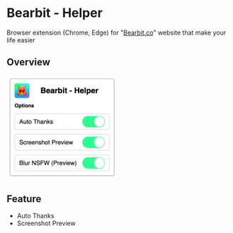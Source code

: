 # Bearbit - Helper

Browser extension (Chrome, Edge) for "[Bearbit.co](https://bearbit.co/)" website that make your life easier

## Overview

<img src="README/ss.png" alt="Extension UI" width="250"/>

## Feature

- Auto Thanks
- Screenshot Preview
